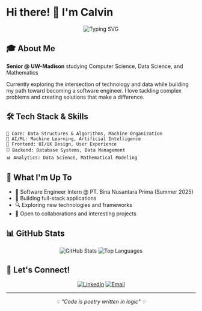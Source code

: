 # Hi there! 👋 I'm Calvin

<div align="center">
  <img src="https://readme-typing-svg.herokuapp.com?font=Fira+Code&pause=1000&color=2196F3&center=true&vCenter=true&width=435&lines=CS+%7C+Data+Science+%7C+Math+Student;Aspiring+Software+Engineer;Problem+Solver+%26+Code+Enthusiast" alt="Typing SVG" />
</div>

## 🎓 About Me
**Senior @ UW-Madison** studying Computer Science, Data Science, and Mathematics

Currently exploring the intersection of technology and data while building my path toward becoming a software engineer. I love tackling complex problems and creating solutions that make a difference.

## 🛠️ Tech Stack & Skills
```
🔧 Core: Data Structures & Algorithms, Machine Organization
🤖 AI/ML: Machine Learning, Artificial Intelligence
🎨 Frontend: UI/UX Design, User Experience
🗄️ Backend: Database Systems, Data Management
📊 Analytics: Data Science, Mathematical Modeling
```

## 🚀 What I'm Up To
- 💼 Software Engineer Intern @ PT. Bina Nusantara Prima (Summer 2025)
- 🌱 Building full-stack applications
- 🔍 Exploring new technologies and frameworks
- 🤝 Open to collaborations and interesting projects

## 📊 GitHub Stats
<div align="center">
  <img src="https://github-readme-stats.vercel.app/api?username=CalvinPrajogo&show_icons=true&theme=radical&hide_border=true" alt="GitHub Stats" />
  <img src="https://github-readme-stats.vercel.app/api/top-langs/?username=CalvinPrajogo&layout=compact&theme=radical&hide_border=true" alt="Top Languages" />
</div>

## 🤝 Let's Connect!
<div align="center">
  
[![LinkedIn](https://img.shields.io/badge/LinkedIn-0077B5?style=for-the-badge&logo=linkedin&logoColor=white)](https://linkedin.com/in/calvinprajogo)
[![Email](https://img.shields.io/badge/Email-D14836?style=for-the-badge&logo=gmail&logoColor=white)](mailto:prajogo@wisc.edu)

</div>

---
<div align="center">
  <i>💡 "Code is poetry written in logic" 💡</i>
</div>
